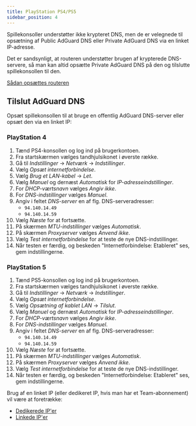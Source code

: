 ```yaml
---
title: PlayStation PS4/PS5
sidebar_position: 4
---
```


Spillekonsoller understøtter ikke krypteret DNS, men de er velegnede til opsætning af Public AdGuard DNS eller Private AdGuard DNS via en linket IP-adresse.

Det er sandsynligt, at routeren understøtter brugen af krypterede DNS-servere, så man kan altid opsætte Private AdGuard DNS på den og tilslutte spillekonsollen til den.

[Sådan opsættes routeren](/private-dns/connect-devices/routers/routers.md)

## Tilslut AdGuard DNS

Opsæt spillekonsollen til at bruge en offentlig AdGuard DNS-server eller opsæt den via en linket IP:

### PlayStation 4

1. Tænd PS4-konsollen og log ind på brugerkontoen.
2. Fra startskærmen vælges tandhjulsikonet i øverste række.
3. Gå til _Indstillinger_ → _Netværk_ → _Indstillinger_.
4. Vælg _Opsæt internetforbindelse_.
5. Vælg _Brug et LAN-kabel_ → _Let_.
6. Vælg _Manuel_ og dernæst _Automatisk_ for _IP-adresseindstillinger_.
7. For _DHCP-værtsnavn_ vælges _Angiv ikke_.
8. For _DNS-indstillinger_ vælges _Manuel_.
9. Angiv i feltet _DNS-server_ en af flg. DNS-serveradresser:
    - `94.140.14.49`
    - `94.140.14.59`
10. Vælg _Næste_ for at fortsætte.
11. På skærmen _MTU-indstillinger_ vælges _Automatisk_.
12. På skærmen _Proxyserver_ vælges _Anvend ikke_.
13. Vælg _Test internetforbindelse_ for at teste de nye DNS-indstillinger.
14. Når testen er færdig, og beskeden "Internetforbindelse: Etableret" ses, gem indstillingerne.

### PlayStation 5

1. Tænd PS5-konsollen og log ind på brugerkontoen.
2. Fra startskærmen vælges tandhjulsikonet i øverste række.
3. Gå til _Indstillinger_ → _Netværk_ → _Indstillinger_.
4. Vælg _Opsæt internetforbindelse_.
5. Vælg _Opsætning af kablet LAN_ → _Tilslut_.
6. Vælg _Manuel_ og dernæst _Automatisk_ for _IP-adresseindstillinger_.
7. For _DHCP-værtsnavn_ vælges _Angiv ikke_.
8. For _DNS-indstillinger_ vælges _Manuel_.
9. Angiv i feltet _DNS-server_ en af flg. DNS-serveradresser:
    - `94.140.14.49`
    - `94.140.14.59`
10. Vælg _Næste_ for at fortsætte.
11. På skærmen _MTU-indstillinger_ vælges _Automatisk_.
12. På skærmen _Proxyserver_ vælges _Anvend ikke_.
13. Vælg _Test internetforbindelse_ for at teste de nye DNS-indstillinger.
14. Når testen er færdig, og beskeden "Internetforbindelse: Etableret" ses, gem indstillingerne.

Brug af en linket IP (eller dedikeret IP, hvis man har et Team-abonnement) vil være at foretrække:

- [Dedikerede IP'er](/private-dns/connect-devices/other-options/dedicated-ip.md)
- [Linkede IP'er](/private-dns/connect-devices/other-options/linked-ip.md)
